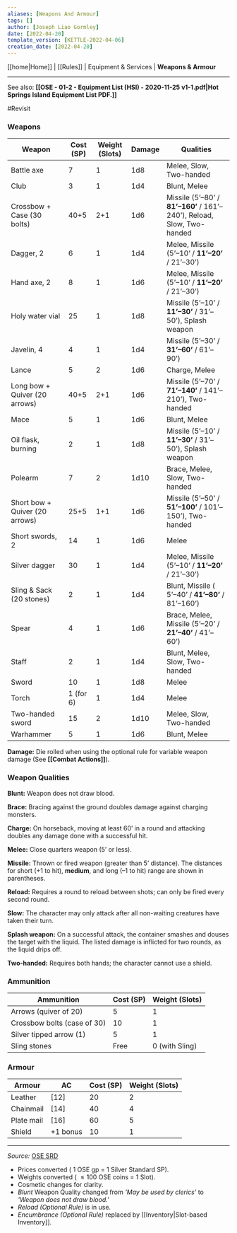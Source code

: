```yaml
---
aliases: [Weapons And Armour]
tags: []
author: [Joseph Liao Gormley]
date: [2022-04-20]
template_version: [KETTLE-2022-04-06]
creation_date: [2022-04-20]
---
```

<!-- Home | Character Creation | -->
[[home|Home]] | [[Rules]] | Equipment & Services | **Weapons & Armour**
___
See also: **[[OSE - 01-2 - Equipment List (HSI) - 2020-11-25 v1-1.pdf|Hot Springs Island Equipment List PDF.]]**

#Revisit

### Weapons

| Weapon                         | Cost (SP) | Weight (Slots) | Damage | Qualities                                                             |
| ------------------------------ | --------- | -------------- | ------ | --------------------------------------------------------------------- |
| Battle axe                     | 7         | 1              | 1d8    | Melee, Slow, Two-handed                                               |
| Club                           | 3         | 1              | 1d4    | Blunt, Melee                                                          |
| Crossbow + Case (30 bolts)     | 40+5      | 2+1            | 1d6    | Missile (5’–80’ / **81’–160’** / 161’–240’), Reload, Slow, Two-handed |
| Dagger, 2                      | 6         | 1              | 1d4    | Melee, Missile (5’–10’ / **11’–20’** / 21’–30’)                       |
| Hand axe, 2                    | 8         | 1              | 1d6    | Melee, Missile (5’–10’ / **11’–20’** / 21’–30’)                       |
| Holy water vial                | 25        | 1              | 1d8    | Missile (5’–10’ / **11’–30’** / 31’–50’), Splash weapon               |
| Javelin, 4                     | 4         | 1              | 1d4    | Missile (5’–30’ / **31’–60’** / 61’–90’)                              |
| Lance                          | 5         | 2              | 1d6    | Charge, Melee                                                         |
| Long bow + Quiver (20 arrows)  | 40+5      | 2+1            | 1d6    | Missile (5’–70’ / **71’–140’** / 141’–210’), Two-handed               |
| Mace                           | 5         | 1              | 1d6    | Blunt, Melee                                                          |
| Oil flask, burning             | 2         | 1              | 1d8    | Missile (5’–10’ / **11’–30’** / 31’–50’), Splash weapon               |
| Polearm                        | 7         | 2              | 1d10   | Brace, Melee, Slow, Two-handed                                        |
| Short bow + Quiver (20 arrows) | 25+5      | 1+1            | 1d6    | Missile (5’–50’ / **51’–100’** / 101’–150’), Two-handed               |
| Short swords, 2                | 14        | 1              | 1d6    | Melee                                                                 |
| Silver dagger                  | 30        | 1              | 1d4    | Melee, Missile (5’–10’ / **11’–20’** / 21’–30’)                       |
| Sling & Sack (20 stones)       | 2         | 1              | 1d4    | Blunt, Missile ( 5’–40’ / **41’–80’** / 81’–160’)                     |
| Spear                          | 4         | 1              | 1d6    | Brace, Melee, Missile (5’–20’ / **21’–40’** / 41’–60’)                |
| Staff                          | 2         | 1              | 1d4    | Blunt, Melee, Slow, Two-handed                                        |
| Sword                          | 10        | 1              | 1d8    | Melee                                                                 |
| Torch                          | 1 (for 6) | 1              | 1d4    | Melee                                                                 |
| Two-handed sword               | 15        | 2              | 1d10   | Melee, Slow, Two-handed                                               |
| Warhammer                      | 5         | 1              | 1d6    | Blunt, Melee                                                          |

**Damage:** Die rolled when using the optional rule for variable weapon damage (See **[[Combat Actions]]**).

### Weapon Qualities

**Blunt:** Weapon does not draw blood.

**Brace:** Bracing against the ground doubles damage against charging monsters.

**Charge:** On horseback, moving at least 60’ in a round and attacking doubles any damage done with a successful hit.

**Melee:** Close quarters weapon (5’ or less).

**Missile:** Thrown or fired weapon (greater than 5’ distance). The distances for short (+1 to hit), **medium**, and long (–1 to hit) range are shown in parentheses.

**Reload:** Requires a round to reload between shots; can only be fired every second round.

**Slow:** The character may only attack after all non-waiting creatures have taken their turn.<!--The character acts last in each combat round (see **[[Combat Actions]]**). #Revisit -->

**Splash weapon:** On a successful attack, the container smashes and douses the target with the liquid. The listed damage is inflicted for two rounds, as the liquid drips off.

**Two-handed:** Requires both hands; the character cannot use a shield.

### Ammunition
| **Ammunition**              | **Cost (SP)** | Weight (Slots) |
| --------------------------- | ------------- | -------------- |
| Arrows (quiver of 20)       | 5             | 1               |
| Crossbow bolts (case of 30) | 10            | 1               |
| Silver tipped arrow (1)     | 5             | 1               |
| Sling stones                | Free          | 0 (with Sling)              |


### Armour
| Armour     | AC       | Cost (SP) | Weight (Slots) |
| ---------- | -------- | --------- | -------------- |
| Leather    | [12]     | 20        | 2            |
| Chainmail  | [14]     | 40        | 4            |
| Plate mail | [16]     | 60        | 5            |
| Shield     | +1 bonus | 10        | 1            |




___
*Source:* [OSE SRD](https://oldschoolessentials.necroticgnome.com/srd/index.php/Weapons_And_Armour)
- Prices converted ( $1$ OSE gp = $1$ Silver Standard SP).
- Weights converted ( $\leq100$ OSE coins = $1$ Slot).
- Cosmetic changes for clarity.
- *Blunt* Weapon Quality changed from *'May be used by clerics'* to *'Weapon does not draw blood.'*
- *Reload (Optional Rule)* is in use.
- *Encumbrance (Optional Rule)* replaced by [[Inventory|Slot-based Inventory]].
<!--*See also:* 
*References:*
 -->
<!-- Sources, read more, links, etc. -->
<!-- *Source: Entry by [[Mike Maxin]].* -->
<!-- Leave an empty line at the end, otherwise Exporter complains. -->
